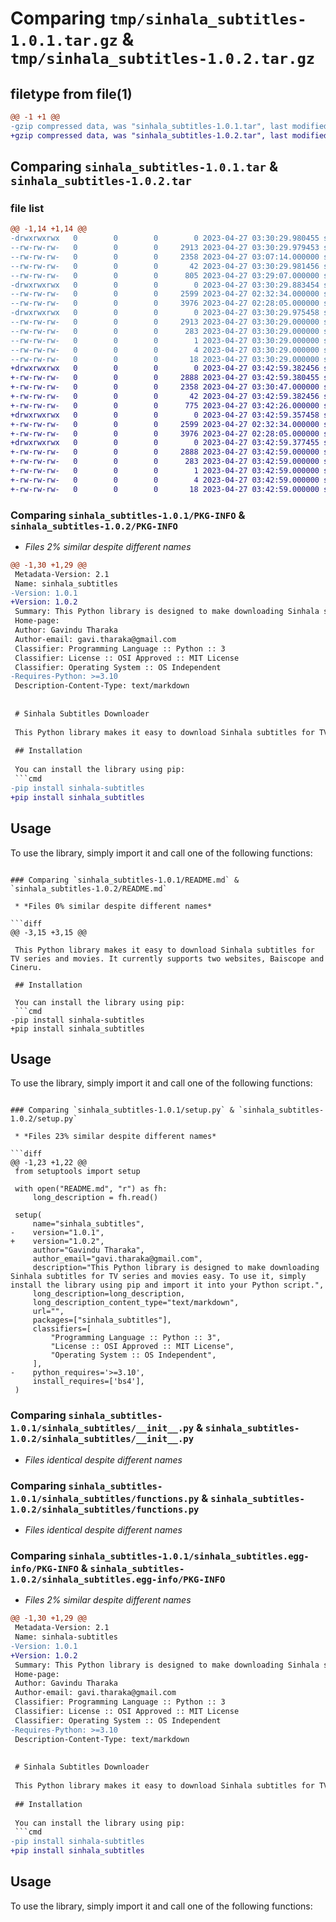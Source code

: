 # Comparing `tmp/sinhala_subtitles-1.0.1.tar.gz` & `tmp/sinhala_subtitles-1.0.2.tar.gz`

## filetype from file(1)

```diff
@@ -1 +1 @@
-gzip compressed data, was "sinhala_subtitles-1.0.1.tar", last modified: Thu Apr 27 03:30:29 2023, max compression
+gzip compressed data, was "sinhala_subtitles-1.0.2.tar", last modified: Thu Apr 27 03:42:59 2023, max compression
```

## Comparing `sinhala_subtitles-1.0.1.tar` & `sinhala_subtitles-1.0.2.tar`

### file list

```diff
@@ -1,14 +1,14 @@
-drwxrwxrwx   0        0        0        0 2023-04-27 03:30:29.980455 sinhala_subtitles-1.0.1/
--rw-rw-rw-   0        0        0     2913 2023-04-27 03:30:29.979453 sinhala_subtitles-1.0.1/PKG-INFO
--rw-rw-rw-   0        0        0     2358 2023-04-27 03:07:14.000000 sinhala_subtitles-1.0.1/README.md
--rw-rw-rw-   0        0        0       42 2023-04-27 03:30:29.981456 sinhala_subtitles-1.0.1/setup.cfg
--rw-rw-rw-   0        0        0      805 2023-04-27 03:29:07.000000 sinhala_subtitles-1.0.1/setup.py
-drwxrwxrwx   0        0        0        0 2023-04-27 03:30:29.883454 sinhala_subtitles-1.0.1/sinhala_subtitles/
--rw-rw-rw-   0        0        0     2599 2023-04-27 02:32:34.000000 sinhala_subtitles-1.0.1/sinhala_subtitles/__init__.py
--rw-rw-rw-   0        0        0     3976 2023-04-27 02:28:05.000000 sinhala_subtitles-1.0.1/sinhala_subtitles/functions.py
-drwxrwxrwx   0        0        0        0 2023-04-27 03:30:29.975458 sinhala_subtitles-1.0.1/sinhala_subtitles.egg-info/
--rw-rw-rw-   0        0        0     2913 2023-04-27 03:30:29.000000 sinhala_subtitles-1.0.1/sinhala_subtitles.egg-info/PKG-INFO
--rw-rw-rw-   0        0        0      283 2023-04-27 03:30:29.000000 sinhala_subtitles-1.0.1/sinhala_subtitles.egg-info/SOURCES.txt
--rw-rw-rw-   0        0        0        1 2023-04-27 03:30:29.000000 sinhala_subtitles-1.0.1/sinhala_subtitles.egg-info/dependency_links.txt
--rw-rw-rw-   0        0        0        4 2023-04-27 03:30:29.000000 sinhala_subtitles-1.0.1/sinhala_subtitles.egg-info/requires.txt
--rw-rw-rw-   0        0        0       18 2023-04-27 03:30:29.000000 sinhala_subtitles-1.0.1/sinhala_subtitles.egg-info/top_level.txt
+drwxrwxrwx   0        0        0        0 2023-04-27 03:42:59.382456 sinhala_subtitles-1.0.2/
+-rw-rw-rw-   0        0        0     2888 2023-04-27 03:42:59.380455 sinhala_subtitles-1.0.2/PKG-INFO
+-rw-rw-rw-   0        0        0     2358 2023-04-27 03:30:47.000000 sinhala_subtitles-1.0.2/README.md
+-rw-rw-rw-   0        0        0       42 2023-04-27 03:42:59.382456 sinhala_subtitles-1.0.2/setup.cfg
+-rw-rw-rw-   0        0        0      775 2023-04-27 03:42:26.000000 sinhala_subtitles-1.0.2/setup.py
+drwxrwxrwx   0        0        0        0 2023-04-27 03:42:59.357458 sinhala_subtitles-1.0.2/sinhala_subtitles/
+-rw-rw-rw-   0        0        0     2599 2023-04-27 02:32:34.000000 sinhala_subtitles-1.0.2/sinhala_subtitles/__init__.py
+-rw-rw-rw-   0        0        0     3976 2023-04-27 02:28:05.000000 sinhala_subtitles-1.0.2/sinhala_subtitles/functions.py
+drwxrwxrwx   0        0        0        0 2023-04-27 03:42:59.377455 sinhala_subtitles-1.0.2/sinhala_subtitles.egg-info/
+-rw-rw-rw-   0        0        0     2888 2023-04-27 03:42:59.000000 sinhala_subtitles-1.0.2/sinhala_subtitles.egg-info/PKG-INFO
+-rw-rw-rw-   0        0        0      283 2023-04-27 03:42:59.000000 sinhala_subtitles-1.0.2/sinhala_subtitles.egg-info/SOURCES.txt
+-rw-rw-rw-   0        0        0        1 2023-04-27 03:42:59.000000 sinhala_subtitles-1.0.2/sinhala_subtitles.egg-info/dependency_links.txt
+-rw-rw-rw-   0        0        0        4 2023-04-27 03:42:59.000000 sinhala_subtitles-1.0.2/sinhala_subtitles.egg-info/requires.txt
+-rw-rw-rw-   0        0        0       18 2023-04-27 03:42:59.000000 sinhala_subtitles-1.0.2/sinhala_subtitles.egg-info/top_level.txt
```

### Comparing `sinhala_subtitles-1.0.1/PKG-INFO` & `sinhala_subtitles-1.0.2/PKG-INFO`

 * *Files 2% similar despite different names*

```diff
@@ -1,30 +1,29 @@
 Metadata-Version: 2.1
 Name: sinhala_subtitles
-Version: 1.0.1
+Version: 1.0.2
 Summary: This Python library is designed to make downloading Sinhala subtitles for TV series and movies easy. To use it, simply install the library using pip and import it into your Python script.
 Home-page: 
 Author: Gavindu Tharaka
 Author-email: gavi.tharaka@gmail.com
 Classifier: Programming Language :: Python :: 3
 Classifier: License :: OSI Approved :: MIT License
 Classifier: Operating System :: OS Independent
-Requires-Python: >=3.10
 Description-Content-Type: text/markdown
 
 
 # Sinhala Subtitles Downloader
 
 This Python library makes it easy to download Sinhala subtitles for TV series and movies. It currently supports two websites, Baiscope and Cineru.
 
 ## Installation
 
 You can install the library using pip:
 ```cmd
-pip install sinhala-subtitles
+pip install sinhala_subtitles
 ```
 
 
 ## Usage
 
 To use the library, simply import it and call one of the following functions:
```

### Comparing `sinhala_subtitles-1.0.1/README.md` & `sinhala_subtitles-1.0.2/README.md`

 * *Files 0% similar despite different names*

```diff
@@ -3,15 +3,15 @@
 
 This Python library makes it easy to download Sinhala subtitles for TV series and movies. It currently supports two websites, Baiscope and Cineru.
 
 ## Installation
 
 You can install the library using pip:
 ```cmd
-pip install sinhala-subtitles
+pip install sinhala_subtitles
 ```
 
 
 ## Usage
 
 To use the library, simply import it and call one of the following functions:
```

### Comparing `sinhala_subtitles-1.0.1/setup.py` & `sinhala_subtitles-1.0.2/setup.py`

 * *Files 23% similar despite different names*

```diff
@@ -1,23 +1,22 @@
 from setuptools import setup
 
 with open("README.md", "r") as fh:
     long_description = fh.read()
 
 setup(
     name="sinhala_subtitles",
-    version="1.0.1",
+    version="1.0.2",
     author="Gavindu Tharaka",
     author_email="gavi.tharaka@gmail.com",
     description="This Python library is designed to make downloading Sinhala subtitles for TV series and movies easy. To use it, simply install the library using pip and import it into your Python script.",
     long_description=long_description,
     long_description_content_type="text/markdown",
     url="",
     packages=["sinhala_subtitles"],
     classifiers=[
         "Programming Language :: Python :: 3",
         "License :: OSI Approved :: MIT License",
         "Operating System :: OS Independent",
     ],
-    python_requires='>=3.10',
     install_requires=['bs4'],
 )
```

### Comparing `sinhala_subtitles-1.0.1/sinhala_subtitles/__init__.py` & `sinhala_subtitles-1.0.2/sinhala_subtitles/__init__.py`

 * *Files identical despite different names*

### Comparing `sinhala_subtitles-1.0.1/sinhala_subtitles/functions.py` & `sinhala_subtitles-1.0.2/sinhala_subtitles/functions.py`

 * *Files identical despite different names*

### Comparing `sinhala_subtitles-1.0.1/sinhala_subtitles.egg-info/PKG-INFO` & `sinhala_subtitles-1.0.2/sinhala_subtitles.egg-info/PKG-INFO`

 * *Files 2% similar despite different names*

```diff
@@ -1,30 +1,29 @@
 Metadata-Version: 2.1
 Name: sinhala-subtitles
-Version: 1.0.1
+Version: 1.0.2
 Summary: This Python library is designed to make downloading Sinhala subtitles for TV series and movies easy. To use it, simply install the library using pip and import it into your Python script.
 Home-page: 
 Author: Gavindu Tharaka
 Author-email: gavi.tharaka@gmail.com
 Classifier: Programming Language :: Python :: 3
 Classifier: License :: OSI Approved :: MIT License
 Classifier: Operating System :: OS Independent
-Requires-Python: >=3.10
 Description-Content-Type: text/markdown
 
 
 # Sinhala Subtitles Downloader
 
 This Python library makes it easy to download Sinhala subtitles for TV series and movies. It currently supports two websites, Baiscope and Cineru.
 
 ## Installation
 
 You can install the library using pip:
 ```cmd
-pip install sinhala-subtitles
+pip install sinhala_subtitles
 ```
 
 
 ## Usage
 
 To use the library, simply import it and call one of the following functions:
```


